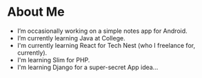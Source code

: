 # About Me

- I’m occasionally working on a simple notes app for Android.
- I’m currently learning Java at College.
- I'm currently learning React for Tech Nest (who I freelance for, currently).
- I'm learning Slim for PHP.
- I'm learning Django for a super-secret App idea...
